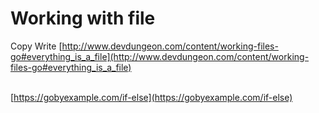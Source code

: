 # Working with file
Copy Write [http://www.devdungeon.com/content/working-files-go#everything_is_a_file](http://www.devdungeon.com/content/working-files-go#everything_is_a_file)

</br>[https://gobyexample.com/if-else](https://gobyexample.com/if-else)
